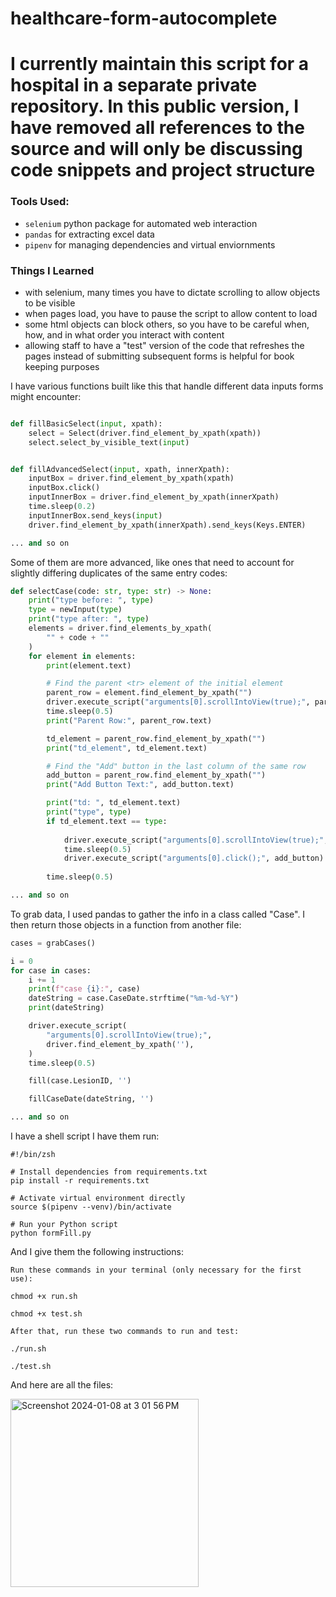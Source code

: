 # healthcare-form-autocomplete

# I currently maintain this script for a hospital in a separate private repository. In this public version, I have removed all references to the source and will only be discussing code snippets and project structure

### **Tools Used:**
* `selenium` python package for automated web interaction
* `pandas` for extracting excel data
* `pipenv` for managing dependencies and virtual enviornments

### **Things I Learned**
* with selenium, many times you have to dictate scrolling to allow objects to be visible
* when pages load, you have to pause the script to allow content to load
* some html objects can block others, so you have to be careful when, how, and in what order you interact with content
* allowing staff to have a "test" version of the code that refreshes the pages instead of submitting subsequent forms is helpful for book keeping purposes

I have various functions built like this that handle different data inputs forms might encounter:

``` python

def fillBasicSelect(input, xpath):
    select = Select(driver.find_element_by_xpath(xpath))
    select.select_by_visible_text(input)


def fillAdvancedSelect(input, xpath, innerXpath):
    inputBox = driver.find_element_by_xpath(xpath)
    inputBox.click()
    inputInnerBox = driver.find_element_by_xpath(innerXpath)
    time.sleep(0.2)
    inputInnerBox.send_keys(input)
    driver.find_element_by_xpath(innerXpath).send_keys(Keys.ENTER)

... and so on
```
Some of them are more advanced, like ones that need to account for slightly differing duplicates of the same entry codes: 

``` python
def selectCase(code: str, type: str) -> None:
    print("type before: ", type)
    type = newInput(type)
    print("type after: ", type)
    elements = driver.find_elements_by_xpath(
        "" + code + ""
    )
    for element in elements:
        print(element.text)

        # Find the parent <tr> element of the initial element
        parent_row = element.find_element_by_xpath("")
        driver.execute_script("arguments[0].scrollIntoView(true);", parent_row)
        time.sleep(0.5)
        print("Parent Row:", parent_row.text)

        td_element = parent_row.find_element_by_xpath("")
        print("td_element", td_element.text)

        # Find the "Add" button in the last column of the same row
        add_button = parent_row.find_element_by_xpath("")
        print("Add Button Text:", add_button.text)

        print("td: ", td_element.text)
        print("type", type)
        if td_element.text == type:
            
            driver.execute_script("arguments[0].scrollIntoView(true);", add_button)
            time.sleep(0.5)
            driver.execute_script("arguments[0].click();", add_button)
         
        time.sleep(0.5)

... and so on
```

To grab data, I used pandas to gather the info in a class called "Case". I then return those objects in a function from another file:

``` python
cases = grabCases()

i = 0
for case in cases:
    i += 1
    print(f"case {i}:", case)
    dateString = case.CaseDate.strftime("%m-%d-%Y")
    print(dateString)

    driver.execute_script(
        "arguments[0].scrollIntoView(true);",
        driver.find_element_by_xpath(''),
    )
    time.sleep(0.5)

    fill(case.LesionID, '')

    fillCaseDate(dateString, '')

... and so on
```
I have a shell script I have them run:
```
#!/bin/zsh

# Install dependencies from requirements.txt
pip install -r requirements.txt

# Activate virtual environment directly
source $(pipenv --venv)/bin/activate

# Run your Python script
python formFill.py
```

And I give them the following instructions:
```
Run these commands in your terminal (only necessary for the first use):

chmod +x run.sh

chmod +x test.sh

After that, run these two commands to run and test:

./run.sh

./test.sh
```
And here are all the files:

<img width="301" alt="Screenshot 2024-01-08 at 3 01 56 PM" src="https://github.com/mfkimbell/healthcare-form-autocomplete/assets/107063397/4eb674a8-3608-4e1e-b2f8-5fca98e65dd4">

